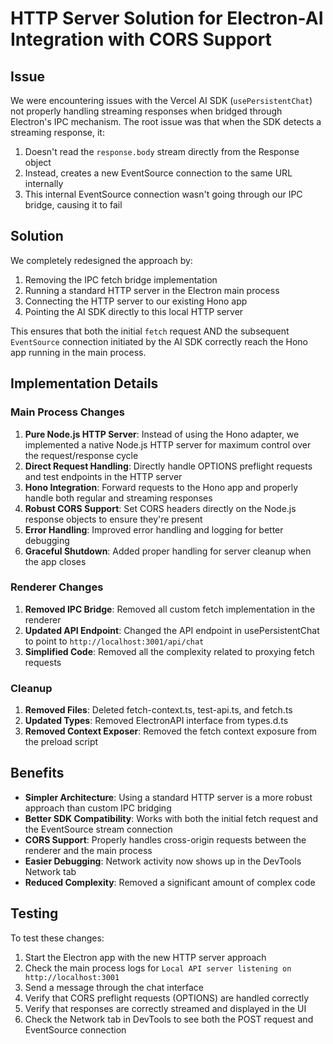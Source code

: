 # HTTP Server Solution for Electron-AI Integration with CORS Support

## Issue

We were encountering issues with the Vercel AI SDK (`usePersistentChat`) not properly handling streaming responses when bridged through Electron's IPC mechanism. The root issue was that when the SDK detects a streaming response, it:

1. Doesn't read the `response.body` stream directly from the Response object
2. Instead, creates a new EventSource connection to the same URL internally
3. This internal EventSource connection wasn't going through our IPC bridge, causing it to fail

## Solution

We completely redesigned the approach by:

1. Removing the IPC fetch bridge implementation
2. Running a standard HTTP server in the Electron main process
3. Connecting the HTTP server to our existing Hono app
4. Pointing the AI SDK directly to this local HTTP server

This ensures that both the initial `fetch` request AND the subsequent `EventSource` connection initiated by the AI SDK correctly reach the Hono app running in the main process.

## Implementation Details

### Main Process Changes

1. **Pure Node.js HTTP Server**: Instead of using the Hono adapter, we implemented a native Node.js HTTP server for maximum control over the request/response cycle
2. **Direct Request Handling**: Directly handle OPTIONS preflight requests and test endpoints in the HTTP server
3. **Hono Integration**: Forward requests to the Hono app and properly handle both regular and streaming responses
4. **Robust CORS Support**: Set CORS headers directly on the Node.js response objects to ensure they're present
5. **Error Handling**: Improved error handling and logging for better debugging
6. **Graceful Shutdown**: Added proper handling for server cleanup when the app closes

### Renderer Changes

1. **Removed IPC Bridge**: Removed all custom fetch implementation in the renderer
2. **Updated API Endpoint**: Changed the API endpoint in usePersistentChat to point to `http://localhost:3001/api/chat`
3. **Simplified Code**: Removed all the complexity related to proxying fetch requests

### Cleanup

1. **Removed Files**: Deleted fetch-context.ts, test-api.ts, and fetch.ts
2. **Updated Types**: Removed ElectronAPI interface from types.d.ts
3. **Removed Context Exposer**: Removed the fetch context exposure from the preload script

## Benefits

- **Simpler Architecture**: Using a standard HTTP server is a more robust approach than custom IPC bridging
- **Better SDK Compatibility**: Works with both the initial fetch request and the EventSource stream connection
- **CORS Support**: Properly handles cross-origin requests between the renderer and the main process
- **Easier Debugging**: Network activity now shows up in the DevTools Network tab
- **Reduced Complexity**: Removed a significant amount of complex code

## Testing

To test these changes:
1. Start the Electron app with the new HTTP server approach
2. Check the main process logs for `Local API server listening on http://localhost:3001`
3. Send a message through the chat interface
4. Verify that CORS preflight requests (OPTIONS) are handled correctly
5. Verify that responses are correctly streamed and displayed in the UI
6. Check the Network tab in DevTools to see both the POST request and EventSource connection